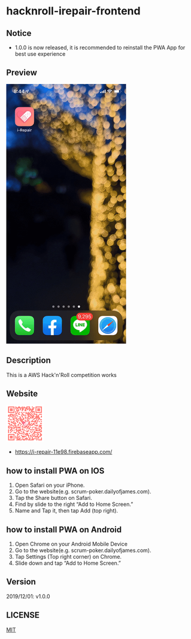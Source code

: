 # hacknroll-irepair-frontend

## Notice
 - 1.0.0 is now released, it is recommended to reinstall the PWA App for best use experience

## Preview
![image](cover.gif)

## Description
This is a AWS Hack'n'Roll competition works

## Website
![image](qrcode.png)
 - https://i-repair-11e98.firebaseapp.com/

## how to install PWA on IOS
1. Open Safari on your iPhone.
2. Go to the website(e.g. scrum-poker.dailyofjames.com).
3. Tap the Share button on Safari.
3. Find by slide to the right “Add to Home Screen.”
5. Name and Tap it, then tap Add (top right).

## how to install PWA on Android
1. Open Chrome on your Android Mobile Device
2. Go to the website(e.g. scrum-poker.dailyofjames.com).
3. Tap Settings (Top right corner) on Chrome.
4. Slide down and tap “Add to Home Screen.”        
    
## Version
2019/12/01: v1.0.0    

## LICENSE
[MIT](LICENSE)
